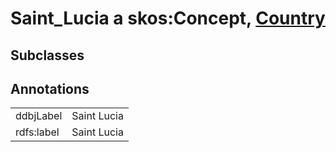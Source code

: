 # Saint_Lucia a skos:Concept, [Country](/0.1/Country)

## Subclasses

## Annotations

|||
|-----|-----|
|ddbjLabel|Saint Lucia|
|rdfs:label|Saint Lucia|

